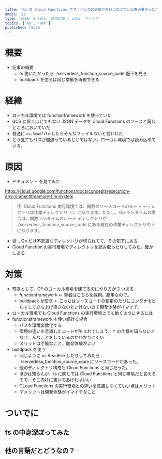 ```yaml
---
title: 'Go の Cloud Functions でファイルの読み取りを行うのにひと工夫必要だった'
emoji: '🔖'
type: 'tech' # tech: 技術記事 / idea: アイデア
topics: ['Go', 'GCP']
published: false
---
```


# 概要

- 記事の概要
  - fs 使いたかったら ./serverless_function_source_code 配下を見ろ
  - buildpack を使えば同じ挙動を再現できる

# 経緯

- ローカル環境では functionframework を使っていた
- GCS に置くほどでもない JSON データを Cloud Functions のソースと同じところにおいていた
- 普通に `os.ReadFile` したらそんなファイルないと言われた
- どう見てもパスが間違っているとかではない。ローカル環境では読み込めている。

# 原因

- ドキュメント を見てみた

https://cloud.google.com/functions/docs/concepts/execution-environment#memory-file-system

> 注: Cloud Functions 実行環境では、関数のソースコードのルート ディレクトリは作業ディレクトリ（.）になります。ただし、Go ランタイムの場合は、関数ランタイムのルート ディレクトリが ./serverless_function_source_code にある現在の作業ディレクトリの下になります。

- 😅 ...Go だけ不思議なディレクトリが切られてて、その配下にある
- Cloud Function の実行環境でディレクトリを読み取ったりしてみた。確かにある

# 対策

- 前提として、CF のローカル環境を建てるのにやり方が 2 つある
  - functionframework ← 筆者はこちらを採用。簡単なので。
  - buildpack を使う ← こっちはソースコードの変更のたびにコンテナをビルドして立ち上げ直さないといけないので開発体験がイマイチ。
- ローカル環境でも Cloud Functions の実行環境上でも動くようにするには
- functionsframework を使い続ける場合
  - パスを環境変数化する
  - 環境の違いを意識したコードが生まれてしまう。↑ の仕様を知らないとなぜこんなことをしているのかわかりにくい
  - メリットは手軽なこと。開発体験がよい
- buildpack を使う
  - 同じように os.ReadFile したりしてみたら ./serverless_function_source_code にソースコードがあった。
  - 他のディレクトリ構成も Cloud Functions と同じだった。
  - ほかは知らんが、fs に関しては Cloud Functions と同じ環境だと言えるので、そこ向けに書いてあげればいい
  - CLoud Functions の実行環境との違いを意識しなくていい点はメリット
  - デメリットは開発体験がイマイチなこと

# ついでに

## fs の中身深ぼってみた

## 他の言語だとどうなの？
